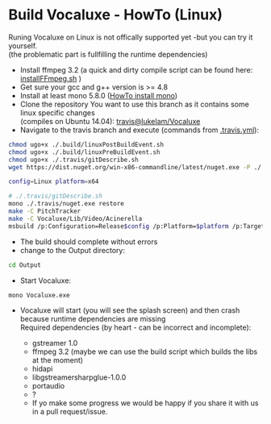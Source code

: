 # Build Vocaluxe - HowTo (Linux)

Runing Vocaluxe on Linux is not offically supported yet -but you can try it yourself.  
(the problematic part is fullfilling the runtime dependencies)


* Install ffmpeg 3.2 (a quick and dirty compile script can be found here: [installFFmpeg.sh](https://github.com/lukeIam/Vocaluxe/blob/travis/.travis/installFFmpeg.sh) )
* Get sure your gcc and g++ version is >= 4.8
* Install at least mono 5.8.0 ([HowTo install mono](http://www.mono-project.com/download/stable/))
* Clone the repository
You want to use this branch as it contains some linux specific changes   
(compiles on Ubuntu 14.04): [travis@lukeIam/Vocaluxe](https://github.com/lukeIam/Vocaluxe/tree/travis)
* Navigate to the travis branch and execute (commands from [.travis.yml](https://github.com/lukeIam/Vocaluxe/blob/travis/.travis.yml)):
```bash
chmod ugo+x ./.build/linuxPostBuildEvent.sh
chmod ugo+x ./.build/linuxPreBuildEvent.sh
chmod ugo+x ./.travis/gitDescribe.sh
wget https://dist.nuget.org/win-x86-commandline/latest/nuget.exe -P ./.travis/

config=Linux platform=x64

# ./.travis/gitDescribe.sh
mono ./.travis/nuget.exe restore
make -C PitchTracker
make -C Vocaluxe/Lib/Video/Acinerella
msbuild /p:Configuration=Release$config /p:Platform=$platform /p:TargetFrameworkVersion=v4.7 Vocaluxe.sln
```
* The build should complete without errors
* change to the Output directory:
```sh
cd Output
```
* Start Vocaluxe:
```bash
mono Vocaluxe.exe
```
* Vocaluxe will start (you will see the splash screen) and then crash because runtime dependencies are missing    
Required dependencies (by heart - can be incorrect and incomplete):  
  - gstreamer 1.0
  - ffmpeg 3.2 (maybe we can use the build script which builds the libs at the moment)
  - hidapi
  - libgstreamersharpglue-1.0.0
  - portaudio
  - ?
  
  * If yo make some progress we would be happy if you share it with us in a pull request/issue.
